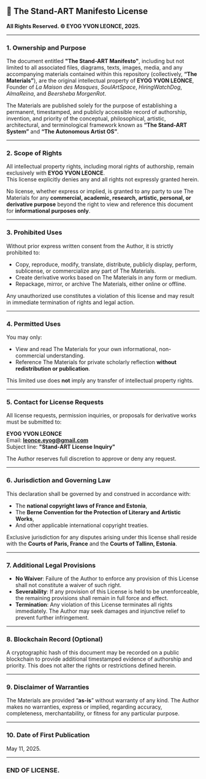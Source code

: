 ## 📜 **The Stand-ART Manifesto License**

**All Rights Reserved. © EYOG YVON LEONCE, 2025.**

---

### 1. **Ownership and Purpose**

The document entitled **"The Stand-ART Manifesto"**, including but not limited to all associated files, diagrams, texts, images, media, and any accompanying materials contained within this repository (collectively, **“The Materials”**), are the original intellectual property of **EYOG YVON LEONCE**, Founder of *La Maison des Masques*, *SoulArtSpace*, *HiringWatchDog*, *AlmaReina*, and *Beersheba MorgenRot*.

The Materials are published solely for the purpose of establishing a permanent, timestamped, and publicly accessible record of authorship, invention, and priority of the conceptual, philosophical, artistic, architectural, and terminological framework known as **“The Stand-ART System”** and **“The Autonomous Artist OS”**.

---

### 2. **Scope of Rights**

All intellectual property rights, including moral rights of authorship, remain exclusively with **EYOG YVON LEONCE**.  
This license explicitly denies any and all rights not expressly granted herein.

No license, whether express or implied, is granted to any party to use The Materials for any **commercial, academic, research, artistic, personal, or derivative purpose** beyond the right to view and reference this document for **informational purposes only**.

---

### 3. **Prohibited Uses**

Without prior express written consent from the Author, it is strictly prohibited to:

* Copy, reproduce, modify, translate, distribute, publicly display, perform, sublicense, or commercialize any part of The Materials.
* Create derivative works based on The Materials in any form or medium.
* Repackage, mirror, or archive The Materials, either online or offline.

Any unauthorized use constitutes a violation of this license and may result in immediate termination of rights and legal action.

---

### 4. **Permitted Uses**

You may only:

* View and read The Materials for your own informational, non-commercial understanding.
* Reference The Materials for private scholarly reflection **without redistribution or publication**.

This limited use does **not** imply any transfer of intellectual property rights.

---

### 5. **Contact for License Requests**

All license requests, permission inquiries, or proposals for derivative works must be submitted to:

**EYOG YVON LEONCE**  
Email: **leonce.eyog@gmail.com**  
Subject line: **"Stand-ART License Inquiry"**

The Author reserves full discretion to approve or deny any request.

---

### 6. **Jurisdiction and Governing Law**

This declaration shall be governed by and construed in accordance with:

* The **national copyright laws of France and Estonia**,
* The **Berne Convention for the Protection of Literary and Artistic Works**,
* And other applicable international copyright treaties.

Exclusive jurisdiction for any disputes arising under this license shall reside with the **Courts of Paris, France** and the **Courts of Tallinn, Estonia**.

---

### 7. **Additional Legal Provisions**

* **No Waiver**: Failure of the Author to enforce any provision of this License shall not constitute a waiver of such right.
* **Severability**: If any provision of this License is held to be unenforceable, the remaining provisions shall remain in full force and effect.
* **Termination**: Any violation of this License terminates all rights immediately. The Author may seek damages and injunctive relief to prevent further infringement.

---

### 8. **Blockchain Record (Optional)**

A cryptographic hash of this document may be recorded on a public blockchain to provide additional timestamped evidence of authorship and priority. This does not alter the rights or restrictions defined herein.

---

### 9. **Disclaimer of Warranties**

The Materials are provided “**as-is**” without warranty of any kind. The Author makes no warranties, express or implied, regarding accuracy, completeness, merchantability, or fitness for any particular purpose.

---

### 10. **Date of First Publication**

May 11, 2025.

---

### END OF LICENSE.
